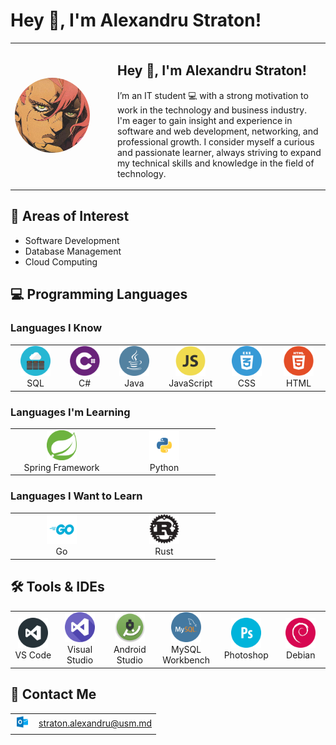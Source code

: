 # Hey 👋, I'm Alexandru Straton!

<table>
  <tr>
    <td width="150">
      <img src="/images/avatar.jpg" width="120" height="120" style="border-radius: 50%;" alt="Avatar">
    </td>
    <td>
      <h2>Hey 👋, I'm Alexandru Straton!</h2>
      <p>
        I’m an IT student 💻 with a strong motivation to work in the technology and business industry. 
        I'm eager to gain insight and experience in software and web development, networking, and professional growth. 
        I consider myself a curious and passionate learner, always striving to expand my technical skills and knowledge in the field of technology.
      </p>
    </td>
  </tr>
</table>

## 🌟 Areas of Interest
- Software Development
- Database Management
- Cloud Computing

## 💻 Programming Languages
### Languages I Know
<table>
  <tr>
    <td align="center" width="96">
      <img src="/images/sql.svg" width="48" height="48" alt="SQL" />
      <br>SQL
    </td>
    <td align="center" width="96">
      <img src="/images/dot_net.svg" width="48" height="48" alt="C#" />
      <br>C#
    </td>
    <td align="center" width="96">
      <img src="/images/java.svg" width="48" height="48" alt="Java" />
      <br>Java
    </td>
    <td align="center" width="96">
      <img src="/images/js.svg" width="48" height="48" alt="JavaScript" />
      <br>JavaScript
    </td>
    <td align="center" width="96">
      <img src="/images/css.svg" width="48" height="48" alt="CSS" />
      <br>CSS
    </td>
    <td align="center" width="96">
      <img src="/images/html.svg" width="48" height="48" alt="HTML" />
      <br>HTML
    </td>
  </tr>
</table>

### Languages I'm Learning
<table>
  <tr>
    <td align="center" width="150">
      <img src="/images/spring.png" width="48" height="48" alt="Spring Framework" />
      <br>Spring Framework
    </td>
    <td align="center" width="150">
      <img src="/images/python.svg" width="48" height="48" alt="Python" />
      <br>Python
    </td>
  </tr>
</table>

### Languages I Want to Learn
<table>
  <tr>
    <td align="center" width="150">
      <img src="/images/go.png" width="48" height="48" alt="Go" />
      <br>Go
    </td>
    <td align="center" width="150">
      <img src="/images/rust.png" width="48" height="48" alt="Rust" />
      <br>Rust
    </td>
  </tr>
</table>

## 🛠️ Tools & IDEs
<table>
  <tr>
    <td align="center" width="96">
      <img src="/images/vs_code.svg" width="48" height="48" alt="VS Code" />
      <br>VS Code
    </td>
    <td align="center" width="96">
      <img src="/images/vs_studio.svg" width="48" height="48" alt="Visual Studio" />
      <br>Visual Studio
    </td>
    <td align="center" width="96">
      <img src="/images/android_studio.svg" width="48" height="48" alt="Android Studio" />
      <br>Android Studio
    </td>
    <td align="center" width="96">
      <img src="/images/my_sql.svg" width="48" height="48" alt="MySQL Workbench" />
      <br>MySQL Workbench
    </td>
    <td align="center" width="96">
      <img src="/images/photoshop.svg" width="48" height="48" alt="Photoshop" />
      <br>Photoshop
    </td>
    <td align="center" width="96">
      <img src="/images/debian.svg" width="48" height="48" alt="Debian" />
      <br>Debian
    </td>
  </tr>
</table>

## 📩 Contact Me
<table>
  <tr>
    <td align="left" width="24">
      <img src="/images/outlook.png" width="24" height="24" alt="Outlook" />
    </td>
    <td align="left">
      <a href="mailto:straton.alexandru@usm.md">straton.alexandru@usm.md</a>
    </td>
  </tr>
</table>